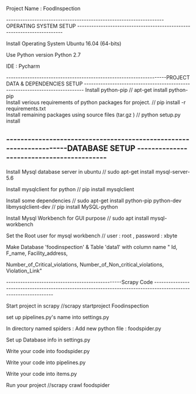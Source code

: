 Project Name : FoodInspection

 ------------------------------------------------------------------- OPERATING SYSTEM SETUP ------------------------------------------------------------------------
 
Install Operating System Ubuntu 16.04 (64-bits)

Use Python version  Python 2.7

IDE :  Pycharm

--------------------------------------------------------------------PROJECT DATA & DEPENDENCIES SETUP ------------------------------------------------------------------------------
Install python-pip     // apt-get install python-pip                                                                                          
Install verious requirements of python packages for project.                    // pip install -r requirements.txt                                                                                                                                                     
Install remaining packages using source files (tar.gz )                         // python setup.py install


--------------------------------------------------------------------DATABASE SETUP ------------------------------------------
----------------------------------------------------------

Install Mysql database server in ubuntu  // sudo apt-get install mysql-server-5.6

Install mysqlclient for python           // pip install mysqlclient

Install some dependencies                // sudo apt-get install python-pip python-dev libmysqlclient-dev 
                                        // pip install MySQL-python

Install Mysql Workbench for GUI purpose  // sudo apt install mysql-workbench

Set the Root user for mysql workbench    // user : root , password : xbyte

Make Database 'foodinspection' & Table 'data1' with column name " Id, F_name, Facility_address, 

Number_of_Critical_violations, Number_of_Non_critical_violations, Violation_Link" 

-------------------------------------------------Scrapy Code -----------------------------------------------------------------------------------------------------------------

Start project in scrapy            //scrapy startproject Foodinspection

set up pipelines.py's name into settings.py

In directory named spiders : Add new python file : foodspider.py

Set up Database info in settings.py

Write your code into foodspider.py

Write your code into pipelines.py

Write your code into items.py

Run your project                   //scrapy crawl foodspider

